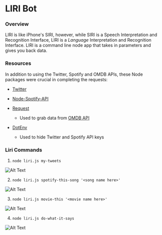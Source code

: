 # LIRI Bot

### Overview

LIRI is like iPhone's SIRI, however, while SIRI is a Speech Interpretation and Recognition Interface, LIRI is a _Language_ Interpretation and Recognition Interface. LIRI is a command line node app that takes in parameters and gives you back data.

### Resources

In addition to using the Twitter, Spotify and OMDB APIs, these Node packages were crucial in completing the requests:

   * [Twitter](https://www.npmjs.com/package/twitter)
   
   * [Node-Spotify-API](https://www.npmjs.com/package/node-spotify-api)
   
   * [Request](https://www.npmjs.com/package/request)

     * Used to grab data from [OMDB API](http://www.omdbapi.com)

   * [DotEnv](https://www.npmjs.com/package/dotenv)

     * Used to hide Twitter and Spotify API keys

### Liri Commands

1. `node liri.js my-tweets`

![Alt Text](http://g.recordit.co/RL06tonHjO.gif)

2. `node liri.js spotify-this-song '<song name here>'`

![Alt Text](http://g.recordit.co/Y0xta5wtdc.gif)

3. `node liri.js movie-this '<movie name here>'`

![Alt Text](http://g.recordit.co/DIhhzKFBnu.gif)

4. `node liri.js do-what-it-says`
   
![Alt Text](http://g.recordit.co/Ykc4EbyHMB.gif)